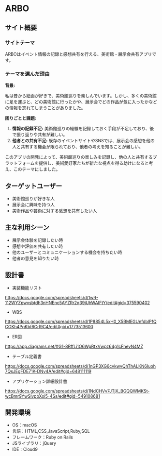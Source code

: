 # ARBO

## サイト概要

### サイトテーマ

ARBOはイベント情報の記録と感想共有を行える、美術館・展示会共有アプリです。

### テーマを選んだ理由

**背景:**

私は昔から絵画が好きで、美術館巡りを楽しんでいます。しかし、多くの美術館に足を運ぶと、どの美術館に行ったかや、展示会でどの作品が気に入ったかなどの情報を忘れてしまうことがありました。

**困りごとと課題:**
1. **情報の記録不足:** 美術館巡りの経験を記録しておく手段が不足しており、後で振り返りや共有が難しい。
2. **他者との共有不足:** 既存のイベントサイトやSNSでは、展示会の感想を他の人と共有する機会が限られており、他者の考えを知ることが難しい。

このアプリの開発によって、美術館巡りの楽しみを記録し、他の人と共有するプラットフォームを提供し、美術愛好家たちが新たな視点を得る助けになると考え、このテーマにしました。

## ターゲットユーザー

- 美術館巡りが好きな人
- 展示会に興味を持つ人
- 美術作品や芸術に対する感想を共有したい人

## 主な利用シーン
- 展示会体験を記録したい時
- 感想や評価を共有したい時
- 他のユーザーとコミュニケーションする機会を持ちたい時
- 他者の意見を知りたい時
​

## 設計書
- 実装機能リスト

https://docs.google.com/spreadsheets/d/1wR-112WYZpwvsbtdh3nHNEnc5AYZRr2q39jUhWAIFtY/edit#gid=375590402

- WBS

https://docs.google.com/spreadsheets/d/1P8854L5xH0_X5BMEGUnfdblPfQCOKh4PqKbt6CrI9C4/edit#gid=1773513600

- ER図

https://app.diagrams.net/#G1-8RffLi1O6WpRtxVwpz64g1cFhevN4MZ

- テーブル定義書

https://docs.google.com/spreadsheets/d/1nGP3XG6cvkwvQhThALKN6Iuoh7QsJEgFDE71K-DNv4A/edit#gid=648111119

- アプリケーション詳細設計書

https://docs.google.com/spreadsheets/d/1NdCHVv7JTjX_BGQQWMKSt-wcBmr9YwSivpbXoi5-4Ss/edit#gid=549108681


## 開発環境
- OS：macOS
- 言語：HTML,CSS,JavaScript,Ruby,SQL
- フレームワーク：Ruby on Rails
- JSライブラリ：jQuery
- IDE：Cloud9